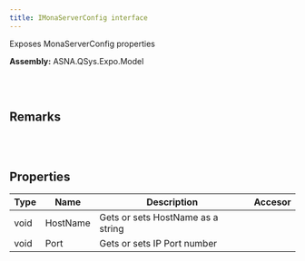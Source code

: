 ```yaml
---
title: IMonaServerConfig interface
---
```


Exposes MonaServerConfig properties

**Assembly:** ASNA.QSys.Expo.Model

<br>
<br>

## Remarks

<br>
<br>

## Properties

| Type | Name | Description | Accesor
| --- | --- | --- | --- 
| void | HostName | Gets or sets HostName as a string | 
| void | Port | Gets or sets IP Port number | 

<br>
<br>


